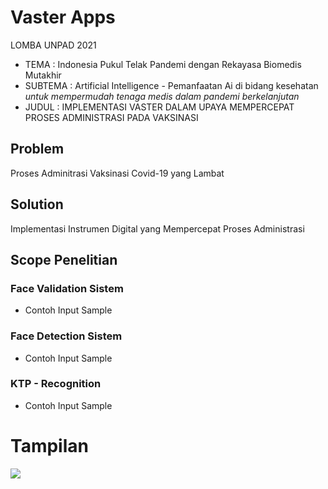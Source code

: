 # Vaster Apps

LOMBA UNPAD 2021 
*   TEMA  : Indonesia Pukul Telak Pandemi dengan Rekayasa Biomedis Mutakhir
*   SUBTEMA : Artificial Intelligence - Pemanfaatan Ai di bidang kesehatan *untuk mempermudah tenaga medis dalam pandemi berkelanjutan*
*   JUDUL :  IMPLEMENTASI VASTER DALAM UPAYA MEMPERCEPAT PROSES ADMINISTRASI PADA VAKSINASI

## Problem
Proses Adminitrasi Vaksinasi Covid-19 yang Lambat 

## Solution
Implementasi Instrumen Digital yang Mempercepat Proses Administrasi

## Scope Penelitian
### Face Validation Sistem
* Contoh Input Sample
### Face Detection Sistem
* Contoh Input Sample
### KTP - Recognition
* Contoh Input Sample

# Tampilan
![]("https://github.com/NnA301023/Vaster-Apps/blob/main/static/DISPLAY.jpeg")

